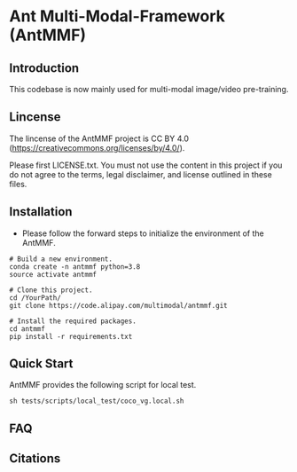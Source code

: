 # Ant Multi-Modal-Framework (AntMMF)

## Introduction

This codebase is now mainly used for multi-modal image/video pre-training.

## Lincense

The lincense of the AntMMF project is CC BY 4.0  (https://creativecommons.org/licenses/by/4.0/).

Please first LICENSE.txt. You must not use the content in this project if you do not agree to the terms, legal disclaimer, and license outlined in these files.

## Installation

- Please follow the forward steps to initialize the environment of the AntMMF.
```
# Build a new environment.
conda create -n antmmf python=3.8
source activate antmmf

# Clone this project.
cd /YourPath/
git clone https://code.alipay.com/multimodal/antmmf.git

# Install the required packages.
cd antmmf
pip install -r requirements.txt
```

## Quick Start

AntMMF provides the following script for local test.
```
sh tests/scripts/local_test/coco_vg.local.sh
```

## FAQ

## Citations

